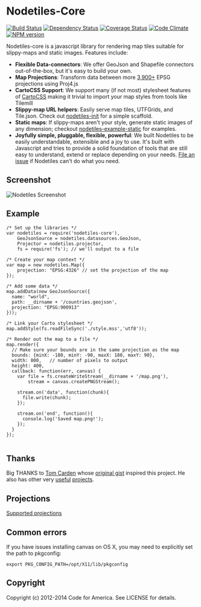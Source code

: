 Nodetiles-Core
=============

[![Build Status](https://travis-ci.org/nodetiles/nodetiles-core.png?branch=master)](https://travis-ci.org/nodetiles/nodetiles-core)
[![Dependency Status](https://gemnasium.com/nodetiles/nodetiles-core.png)](https://gemnasium.com/nodetiles/nodetiles-core)
[![Coverage Status](https://coveralls.io/repos/nodetiles/nodetiles-core/badge.png?branch=master)](https://coveralls.io/r/nodetiles/nodetiles-core?branch=master)
[![Code Climate](https://codeclimate.com/github/nodetiles/nodetiles-core.png)](https://codeclimate.com/github/nodetiles/nodetiles-core)
[![NPM version](https://badge.fury.io/js/nodetiles-core.png)](http://badge.fury.io/js/nodetiles-core)


Nodetiles-core is a javascript library for rendering map tiles suitable for slippy-maps and static images. Features include:

- **Flexible Data-connectors**: We offer GeoJson and Shapefile connectors out-of-the-box, but it's easy to build your own.
- **Map Projections**: Transform data between more [3,900+](https://github.com/yuletide/node-proj4js-defs/blob/master/epsg.js) EPSG projections using Proj4.js
- **CartoCSS Support**: We support many (if not most) stylesheet features of [CartoCSS](http://mapbox.com/tilemill/docs/manual/carto/) making it trivial to import your map styles from tools like Tilemill
- **Slippy-map URL helpers**: Easily serve map tiles, UTFGrids, and Tile.json. Check out [nodetiles-init](https://github.com/nodetiles/nodetiles-init) for a simple scaffold.
- **Static maps**: If slippy-maps aren't your style, generate static images of any dimension; checkout [nodetiles-example-static](https://github.com/nodetiles/nodetiles-example-static) for examples.
- **Joyfully simple, pluggable, flexible, powerful**: We built Nodetiles to be easily understandable, extensible and a joy to use. It's built with Javascript and tries to provide a solid foundation of tools that are still easy to understand, extend or replace depending on your needs. [File an issue](https://github.com/nodetiles/nodetiles-core/issues/new) if Nodetiles can't do what you need.

Screenshot
-------

![Nodetiles Screenshot](https://raw.github.com/nodetiles/nodetiles-core/master/screenshot.png)


Example
-------
```
/* Set up the libraries */
var nodetiles = require('nodetiles-core'),
    GeoJsonSource = nodetiles.datasources.GeoJson,
    Projector = nodetiles.projector,
    fs = require('fs'); // we'll output to a file

/* Create your map context */
var map = new nodetiles.Map({
    projection: "EPSG:4326" // set the projection of the map
});

/* Add some data */
map.addData(new GeoJsonSource({
  name: "world",
  path: __dirname + '/countries.geojson',
  projection: "EPSG:900913"
}));

/* Link your Carto stylesheet */
map.addStyle(fs.readFileSync('./style.mss','utf8'));

/* Render out the map to a file */
map.render({
  // Make sure your bounds are in the same projection as the map
  bounds: {minX: -180, minY: -90, maxX: 180, maxY: 90},
  width: 800,   // number of pixels to output
  height: 400,
  callback: function(err, canvas) {
    var file = fs.createWriteStream(__dirname + '/map.png'),
        stream = canvas.createPNGStream();

    stream.on('data', function(chunk){
      file.write(chunk);
    });

    stream.on('end', function(){
      console.log('Saved map.png!');
    });
  }
});


```

Thanks
-------

Big THANKS to [Tom Carden](https://github.com/RandomEtc) whose [original gist](https://gist.github.com/668577) inspired this project. He also has other very [useful](https://github.com/RandomEtc/nodemap) [projects](https://github.com/RandomEtc/shapefile-js).

Projections
-----------
[Supported projections](https://github.com/yuletide/node-proj4js-defs)

Common errors
-------------

If you have issues installing canvas on OS X, you may need to explicitly set the path to pkgconfig:

```
export PKG_CONFIG_PATH=/opt/X11/lib/pkgconfig
```

Copyright
---------
Copyright (c) 2012-2014 Code for America. See LICENSE for details.

